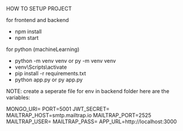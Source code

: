 HOW TO SETUP PROJECT

for frontend and backend

- npm install
- npm start

for python (machineLearning)

- python -m venv venv or py -m venv venv
- venv\Scripts\activate
- pip install -r requirements.txt
- python app.py or py app.py

NOTE:
create a seperate file for env in backend folder
here are the variables:

MONGO_URI=
PORT=5001
JWT_SECRET=
MAILTRAP_HOST=smtp.mailtrap.io
MAILTRAP_PORT=2525
MAILTRAP_USER=
MAILTRAP_PASS=
APP_URL=http://localhost:3000